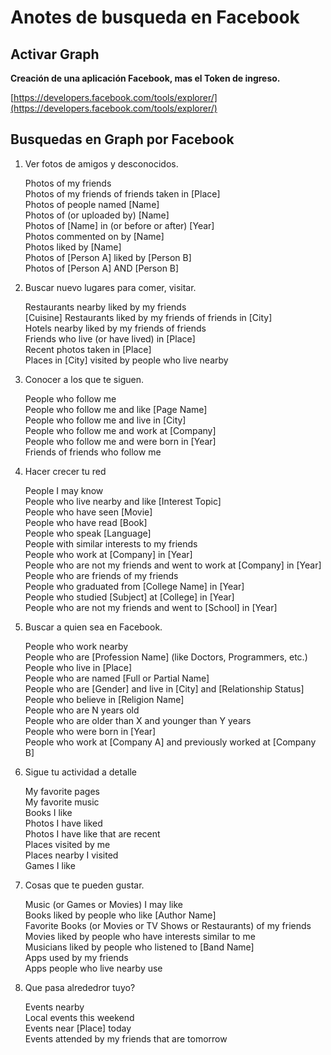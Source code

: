 # **Anotes de busqueda en Facebook**

## Activar Graph

**Creación de una aplicación Facebook, mas el Token de ingreso.**

[https://developers.facebook.com/tools/explorer/](https://developers.facebook.com/tools/explorer/)



## Busquedas en Graph por Facebook

1. Ver fotos de amigos y desconocidos.

   Photos of my friends  
    Photos of my friends of friends taken in \[Place\]  
    Photos of people named \[Name\]  
    Photos of \(or uploaded by\) \[Name\]  
    Photos of \[Name\] in \(or before or after\) \[Year\]  
    Photos commented on by \[Name\]  
    Photos liked by \[Name\]  
    Photos of \[Person A\] liked by \[Person B\]  
    Photos of \[Person A\] AND \[Person B\]

2. Buscar nuevo lugares para comer, visitar.

   Restaurants nearby liked by my friends  
    \[Cuisine\] Restaurants liked by my friends of friends in \[City\]  
    Hotels nearby liked by my friends of friends  
    Friends who live \(or have lived\) in \[Place\]  
    Recent photos taken in \[Place\]  
    Places in \[City\] visited by people who live nearby


1. Conocer a los que te siguen.

   People who follow me  
    People who follow me and like \[Page Name\]  
    People who follow me and live in \[City\]  
    People who follow me and work at \[Company\]  
    People who follow me and were born in \[Year\]  
    Friends of friends who follow me

2. Hacer crecer tu red

   People I may know  
    People who live nearby and like \[Interest Topic\]  
    People who have seen \[Movie\]  
    People who have read \[Book\]  
    People who speak \[Language\]  
    People with similar interests to my friends  
    People who work at \[Company\] in \[Year\]  
    People who are not my friends and went to work at \[Company\] in \[Year\]  
    People who are friends of my friends  
    People who graduated from \[College Name\] in \[Year\]  
    People who studied \[Subject\] at \[College\] in \[Year\]  
    People who are not my friends and went to \[School\] in \[Year\]

3. Buscar a quien sea en Facebook.

   People who work nearby  
    People who are \[Profession Name\] \(like Doctors, Programmers, etc.\)  
    People who live in \[Place\]  
    People who are named \[Full or Partial Name\]  
    People who are \[Gender\] and live in \[City\] and \[Relationship Status\]  
    People who believe in \[Religion Name\]  
    People who are N years old  
    People who are older than X and younger than Y years  
    People who were born in \[Year\]  
    People who work at \[Company A\] and previously worked at \[Company B\]


1. Sigue tu actividad a detalle

   My favorite pages  
    My favorite music  
    Books I like  
    Photos I have liked  
    Photos I have like that are recent  
    Places visited by me  
    Places nearby I visited  
    Games I like

2. Cosas que te pueden gustar.

   Music \(or Games or Movies\) I may like  
    Books liked by people who like \[Author Name\]  
    Favorite Books \(or Movies or TV Shows or Restaurants\) of my friends  
    Movies liked by people who have interests similar to me  
    Musicians liked by people who listened to \[Band Name\]  
    Apps used by my friends  
    Apps people who live nearby use

3. Que pasa alrededror tuyo?

   Events nearby  
    Local events this weekend  
    Events near \[Place\] today  
    Events attended by my friends that are tomorrow





